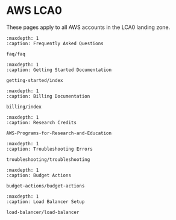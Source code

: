 # AWS LCA0

These pages apply to all AWS accounts in the LCA0 landing zone.

```{toctree}
:maxdepth: 1
:caption: Frequently Asked Questions

faq/faq

```

```{toctree}
:maxdepth: 1
:caption: Getting Started Documentation

getting-started/index

```

```{toctree}
:maxdepth: 1
:caption: Billing Documentation

billing/index

```

```{toctree}
:maxdepth: 1
:caption: Research Credits

AWS-Programs-for-Research-and-Education

```

```{toctree}
:maxdepth: 1
:caption: Troubleshooting Errors

troubleshooting/troubleshooting

```

```{toctree}
:maxdepth: 1
:caption: Budget Actions
    
budget-actions/budget-actions

```

```{toctree}
:maxdepth: 1
:caption: Load Balancer Setup
    
load-balancer/load-balancer

```
